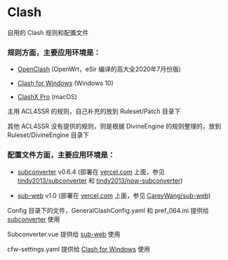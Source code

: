 # Clash
自用的 Clash 规则和配置文件

### 规则方面，主要应用环境是：
- [OpenClash](https://github.com/vernesong/OpenClash/tree/master) (OpenWrt，eSir 编译的高大全2020年7月份版)

- [Clash for Windows](https://github.com/Fndroid/clash_for_windows_pkg) (Windows 10)

- [ClashX Pro](https://install.appcenter.ms/users/clashx/apps/clashx-pro/distribution_groups/public) (macOS)

主用 ACL4SSR 的规则，自己补充的放到 Ruleset/Patch 目录下

其他 ACL4SSR 没有提供的规则，则是根据 DivineEngine 的规则整理的，放到 Ruleset/DivineEngine 目录下

### 配置文件方面，主要应用环境是：
- [subconverter](https://github.com/tindy2013/subconverter) v0.6.4 (部署在 [vercel.com](https://vercel.com) 上面，参见 [tindy2013/subconverter](https://github.com/tindy2013/subconverter) 和 [tindy2013/now-subconverter](https://github.com/tindy2013/now-subconverter))

- [sub-web](https://github.com/CareyWang/sub-web) v1.0 (部署在 [vercel.com](https://vercel.com) 上面，参见 [CareyWang/sub-web](https://github.com/CareyWang/sub-web))

Config 目录下的文件，GeneralClashConfig.yaml 和 pref_064.ini 提供给 [subconverter](https://github.com/tindy2013/subconverter) 使用

Subconverter.vue 提供给 [sub-web](https://github.com/CareyWang/sub-web) 使用

cfw-settings.yaml 提供给 [Clash for Windows](https://github.com/Fndroid/clash_for_windows_pkg) 使用